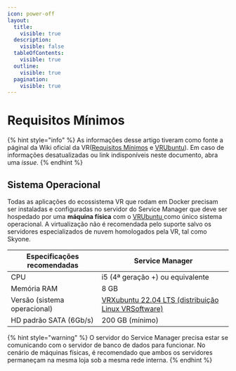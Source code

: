 ```yaml
---
icon: power-off
layout:
  title:
    visible: true
  description:
    visible: false
  tableOfContents:
    visible: true
  outline:
    visible: true
  pagination:
    visible: true
---
```


# Requisitos Mínimos

{% hint style="info" %}
As informações desse artigo tiveram como fonte a páginal da Wiki oficial da VR([Requisitos Mínimos](https://wiki.vrsoft.com.br/wiki/index.php/Requisitos\_M%C3%ADnimos) e [VRUbuntu](https://wiki.vrsoft.com.br/wiki/index.php/VRUbuntu\_Instalacao)). Em caso de informações desatualizadas ou link indisponíveis neste documento, abra uma _issue_.
{% endhint %}

## Sistema Operacional

Todas as aplicações do ecossistema VR que rodam em Docker precisam ser instaladas e configuradas no servidor do Service Manager que deve ser hospedado por uma **máquina física** com o [VRUbuntu ](https://wiki.vrsoft.com.br/wiki/index.php/VRUbuntu\_Instalacao)como único sistema operacional. A virtualização não é recomendada pelo suporte salvo os servidores especializados de nuvem homologados pela VR, tal como Skyone.

| Especificações recomendadas  | Service Manager                                                                                                                                    |
| ---------------------------- | -------------------------------------------------------------------------------------------------------------------------------------------------- |
| CPU                          | i5 (4ª geração +) ou equivalente                                                                                                                   |
| Memória RAM                  | 8 GB                                                                                                                                               |
| Versão (sistema operacional) | [VRXubuntu 22.04 LTS (distribuição Linux VRSoftware)](https://storage.googleapis.com/linux-pdv/gbardini/util/sm/vrxubuntu-22.04-desktop-amd64.iso) |
| HD padrão SATA (6Gb/s)       | 200 GB (mínimo)                                                                                                                                    |

{% hint style="warning" %}
O servidor do Service Manager precisa estar se comunicando com o servidor de banco de dados para funcionar.  No cenário de máquinas físicas, é recomendado que ambos os servidores permaneçam na mesma loja sob a mesma rede interna.
{% endhint %}
